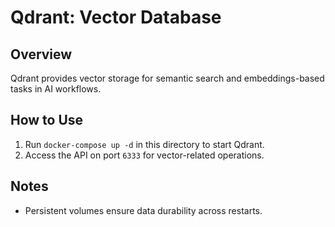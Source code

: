 # Qdrant: Vector Database

## Overview
Qdrant provides vector storage for semantic search and embeddings-based tasks in AI workflows.

## How to Use
1. Run `docker-compose up -d` in this directory to start Qdrant.
2. Access the API on port `6333` for vector-related operations.

## Notes
- Persistent volumes ensure data durability across restarts.
